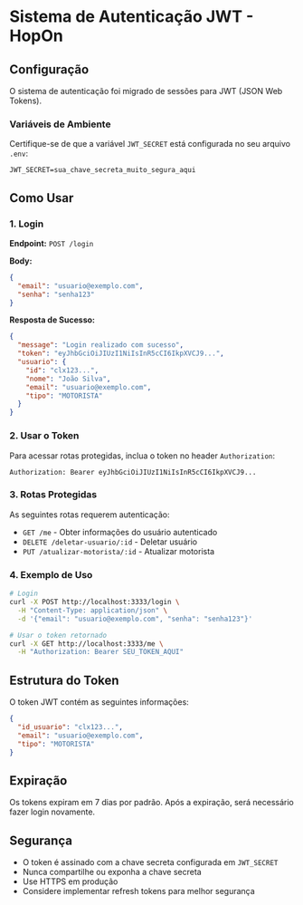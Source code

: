 # Sistema de Autenticação JWT - HopOn

## Configuração

O sistema de autenticação foi migrado de sessões para JWT (JSON Web Tokens). 

### Variáveis de Ambiente

Certifique-se de que a variável `JWT_SECRET` está configurada no seu arquivo `.env`:

```env
JWT_SECRET=sua_chave_secreta_muito_segura_aqui
```

## Como Usar

### 1. Login

**Endpoint:** `POST /login`

**Body:**
```json
{
  "email": "usuario@exemplo.com",
  "senha": "senha123"
}
```

**Resposta de Sucesso:**
```json
{
  "message": "Login realizado com sucesso",
  "token": "eyJhbGciOiJIUzI1NiIsInR5cCI6IkpXVCJ9...",
  "usuario": {
    "id": "clx123...",
    "nome": "João Silva",
    "email": "usuario@exemplo.com",
    "tipo": "MOTORISTA"
  }
}
```

### 2. Usar o Token

Para acessar rotas protegidas, inclua o token no header `Authorization`:

```
Authorization: Bearer eyJhbGciOiJIUzI1NiIsInR5cCI6IkpXVCJ9...
```

### 3. Rotas Protegidas

As seguintes rotas requerem autenticação:

- `GET /me` - Obter informações do usuário autenticado
- `DELETE /deletar-usuario/:id` - Deletar usuário
- `PUT /atualizar-motorista/:id` - Atualizar motorista

### 4. Exemplo de Uso

```bash
# Login
curl -X POST http://localhost:3333/login \
  -H "Content-Type: application/json" \
  -d '{"email": "usuario@exemplo.com", "senha": "senha123"}'

# Usar o token retornado
curl -X GET http://localhost:3333/me \
  -H "Authorization: Bearer SEU_TOKEN_AQUI"
```

## Estrutura do Token

O token JWT contém as seguintes informações:

```json
{
  "id_usuario": "clx123...",
  "email": "usuario@exemplo.com",
  "tipo": "MOTORISTA"
}
```

## Expiração

Os tokens expiram em 7 dias por padrão. Após a expiração, será necessário fazer login novamente.

## Segurança

- O token é assinado com a chave secreta configurada em `JWT_SECRET`
- Nunca compartilhe ou exponha a chave secreta
- Use HTTPS em produção
- Considere implementar refresh tokens para melhor segurança 